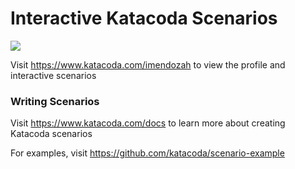 # Interactive Katacoda Scenarios

[![](http://shields.katacoda.com/katacoda/imendozah/count.svg)](https://www.katacoda.com/imendozah "Get your profile on Katacoda.com")

Visit https://www.katacoda.com/imendozah to view the profile and interactive scenarios

### Writing Scenarios
Visit https://www.katacoda.com/docs to learn more about creating Katacoda scenarios

For examples, visit https://github.com/katacoda/scenario-example
